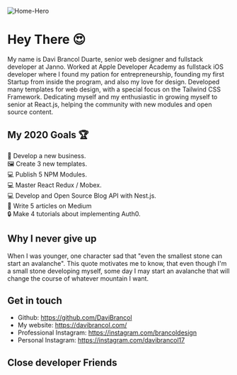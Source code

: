 ![Home-Hero](https://i.ibb.co/zhrh1kR/Front-side.png)

# Hey There 😍

My name is Davi Brancol Duarte, senior web designer and fullstack developer at Janno. Worked at Apple Developer Academy as fullstack iOS developer where I found my pation for entrepreneurship, founding my first Startup from inside the program, and also my love for design. Developed many templates for web design, with a special focus on the Tailwind CSS Framework. Dedicating myself and my enthusiastic in growing myself to senior at React.js, helping the community with new modules and open source content.

## My 2020 Goals 🏆
🏢 Develop a new business.<br>
🖼️ Create 3 new templates.<br>
💻 Publish 5 NPM Modules.<br>
💻 Master React Redux / Mobex.<br>
💻 Develop and Open Source Blog API with Nest.js.<br>
📰 Write 5 articles on Medium<br>
🔒 Make 4 tutorials about implementing Auth0.<br>

## Why I never give up
When I was younger, one character sad that "even the smallest stone can start an avalanche". This quote motivates me to know, that even though I'm a small stone developing myself, some day I may start an avalanche that will change the course of whatever mountain I want.

## Get in touch
- Github: https://github.com/DaviBrancol
- My website: https://davibrancol.com/
- Professional Instagram: https://instagram.com/brancoldesign
- Personal Instagram: https://instagram.com/davibrancol17

## Close developer Friends